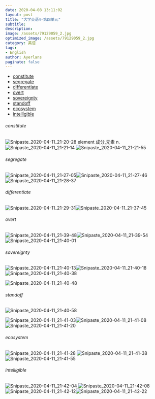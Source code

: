 ```yaml
---
date: 2020-04-08 13:11:02
layout: post
title: "大学英语4-第四单元"
subtitle:
description:
image: /assets/79129059_2.jpg
optimized_image: /assets/79129059_2.jpg
category: 英语
tags:
- English
author: Ayerlans
paginate: false
---
```



- [constitute](#constitute)
- [segregate](#segregate)
- [differentiate](#differentiate)
- [overt](#overt)
- [sovereignty](#sovereignty)
- [standoff](#standoff)
- [ecosystem](#ecosystem)
- [intelligible](#intelligible)


###### constitute
![Snipaste_2020-04-11_21-20-28](/assets/Snipaste_2020-04-11_21-20-28.png)
 element 成分,元素 n.
![Snipaste_2020-04-11_21-21-14](/assets/Snipaste_2020-04-11_21-21-14.png)
![Snipaste_2020-04-11_21-21-55](/assets/Snipaste_2020-04-11_21-21-55.png)
###### segregate
![Snipaste_2020-04-11_21-27-05](/assets/Snipaste_2020-04-11_21-27-05.png)![Snipaste_2020-04-11_21-27-46](/assets/Snipaste_2020-04-11_21-27-46.png)![Snipaste_2020-04-11_21-28-37](/assets/Snipaste_2020-04-11_21-28-37.png)

###### differentiate

![Snipaste_2020-04-11_21-29-31](/assets/Snipaste_2020-04-11_21-29-31.png)![Snipaste_2020-04-11_21-37-45](/assets/Snipaste_2020-04-11_21-37-45.png)

###### overt
![Snipaste_2020-04-11_21-39-48](/assets/Snipaste_2020-04-11_21-39-48_g7m3mxkg0.png)![Snipaste_2020-04-11_21-39-54](/assets/Snipaste_2020-04-11_21-39-54_0r2fpdurr.png)![Snipaste_2020-04-11_21-40-01](/assets/Snipaste_2020-04-11_21-40-01_m2banaqxw.png)
###### sovereignty
![Snipaste_2020-04-11_21-40-13](/assets/Snipaste_2020-04-11_21-40-13_pj6gigtya.png)![Snipaste_2020-04-11_21-40-18](/assets/Snipaste_2020-04-11_21-40-18_n9aq6tc35.png)![Snipaste_2020-04-11_21-40-38](/assets/Snipaste_2020-04-11_21-40-38_0afdg98m4.png)

![Snipaste_2020-04-11_21-40-48](/assets/Snipaste_2020-04-11_21-40-48_0669aiqa0.png)

###### standoff
![Snipaste_2020-04-11_21-40-58](/assets/Snipaste_2020-04-11_21-40-58_l4n9jinhi.png)



![Snipaste_2020-04-11_21-41-03](/assets/Snipaste_2020-04-11_21-41-03_d4n901ma4.png)![Snipaste_2020-04-11_21-41-08](/assets/Snipaste_2020-04-11_21-41-08_vpx5xugw0.png)![Snipaste_2020-04-11_21-41-20](/assets/Snipaste_2020-04-11_21-41-20_dm8fk6xa1.png)




###### ecosystem

![Snipaste_2020-04-11_21-41-28](/assets/Snipaste_2020-04-11_21-41-28_r5346hznm.png)
![Snipaste_2020-04-11_21-41-38](/assets/Snipaste_2020-04-11_21-41-38_m417g4iou.png)![Snipaste_2020-04-11_21-41-55](/assets/Snipaste_2020-04-11_21-41-55_tbwfrgmw6.png)



###### intelligible

![Snipaste_2020-04-11_21-42-04](/assets/Snipaste_2020-04-11_21-42-04_iu391msyz.png)
![Snipaste_2020-04-11_21-42-08](/assets/Snipaste_2020-04-11_21-42-08_glff87c9n.png)![Snipaste_2020-04-11_21-42-12](/assets/Snipaste_2020-04-11_21-42-12_7mbgpkyvv.png)![Snipaste_2020-04-11_21-42-22](/assets/Snipaste_2020-04-11_21-42-22_2go2y5c34.png)
